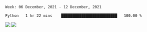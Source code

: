 <!--START_SECTION:waka-->
```text
Week: 06 December, 2021 - 12 December, 2021

Python   1 hr 22 mins    █████████████████████████   100.00 % 
```
<!--END_SECTION:waka-->
<a href="https://github.com/anuraghazra/github-readme-stats">
  <img align="left" src="https://github-readme-stats.vercel.app/api?username=Tanesan&count_private=true&show_icons=true" />
<img align="left" src="https://github-readme-stats.vercel.app/api/top-langs/?username=Tanesan" />
</a>
